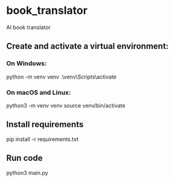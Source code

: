 # book_translator
AI book translator

## Create and activate a virtual environment:

### On Windows:
python -m venv venv
.\venv\Scripts\activate

### On macOS and Linux:
python3 -m venv venv
source venv/bin/activate

## Install requirements
pip install -r requirements.txt

## Run code
python3 main.py
